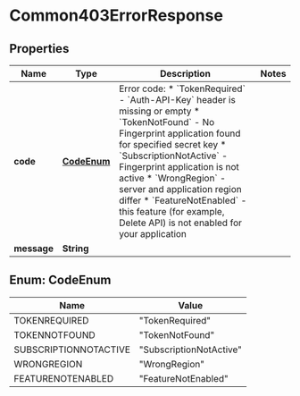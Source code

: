 

# Common403ErrorResponse


## Properties

| Name | Type | Description | Notes |
|------------ | ------------- | ------------- | -------------|
|**code** | [**CodeEnum**](#CodeEnum) | Error code:  * &#x60;TokenRequired&#x60; - &#x60;Auth-API-Key&#x60; header is missing or empty  * &#x60;TokenNotFound&#x60; - No Fingerprint application found for specified secret key  * &#x60;SubscriptionNotActive&#x60; - Fingerprint application is not active  * &#x60;WrongRegion&#x60; - server and application region differ  * &#x60;FeatureNotEnabled&#x60; - this feature (for example, Delete API) is not enabled for your application  |  |
|**message** | **String** |  |  |



## Enum: CodeEnum

| Name | Value |
|---- | -----|
| TOKENREQUIRED | &quot;TokenRequired&quot; |
| TOKENNOTFOUND | &quot;TokenNotFound&quot; |
| SUBSCRIPTIONNOTACTIVE | &quot;SubscriptionNotActive&quot; |
| WRONGREGION | &quot;WrongRegion&quot; |
| FEATURENOTENABLED | &quot;FeatureNotEnabled&quot; |



